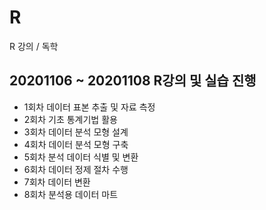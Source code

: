 # R
R 강의 / 독학

## 20201106 ~ 20201108 R강의 및 실습 진행
- 1회차 데이터 표본 추출 및 자료 측정
- 2회차 기초 통계기법 활용
- 3회차 데이터 분석 모형 설계
- 4회차 데이터 분석 모형 구축
- 5회차 분석 데이터 식별 및 변환
- 6회차 데이터 정제 절차 수행
- 7회차 데이터 변환
- 8회차 분석용 데이터 마트 
